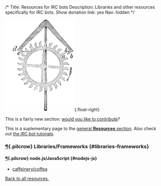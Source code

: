 /*
Title: Resources for IRC bots
Description: Libraries and other resources specifically for IRC bots.
Show donation link: yes
Nav: hidden
*/

![Tweet, tweet](/content/images/illustrations/clockwork2.jpg){.float-right}

<div class="note">
  This is a fairly new section: <a href="https://github.com/botwiki/botwiki.org">would you like to contribute</a>?
</div>


This is a suplementary page to the [general **Resources** section](/resources). Also check out [the IRC bot tutorials](/tutorials/irc-bots).

### [¶](#libraries-frameworks){.pilcrow} Libraries/Frameworks {#libraries-frameworks}

#### [¶](#nodejs-js){.pilcrow} node.js/JavaScript {#nodejs-js}
- [caffeinery/coffea](https://github.com/caffeinery/coffea)


[Back to all resources.](/resources)